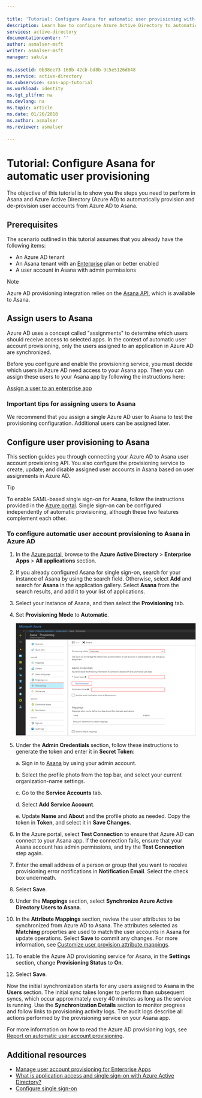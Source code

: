 ```yaml
---

title: 'Tutorial: Configure Asana for automatic user provisioning with Azure Active Directory | Microsoft Docs'
description: Learn how to configure Azure Active Directory to automatically provision and de-provision user accounts to Asana.
services: active-directory
documentationcenter: ''
author: asmalser-msft
writer: asmalser-msft
manager: sakula

ms.assetid: 0b38ee73-168b-42cb-bd8b-9c5e5126d648
ms.service: active-directory
ms.subservice: saas-app-tutorial
ms.workload: identity
ms.tgt_pltfrm: na
ms.devlang: na
ms.topic: article
ms.date: 01/26/2018
ms.author: asmalser
ms.reviewer: asmalser

---
```


# Tutorial: Configure Asana for automatic user provisioning

The objective of this tutorial is to show you the steps you need to perform in Asana and Azure Active Directory (Azure AD) to automatically provision and de-provision user accounts from Azure AD to Asana.

## Prerequisites

The scenario outlined in this tutorial assumes that you already have the following items:

*   An Azure AD tenant
*   An Asana tenant with an [Enterprise](https://www.asana.com/pricing) plan or better enabled 
*   A user account in Asana with admin permissions 

> [!NOTE] 
> Azure AD provisioning integration relies on the [Asana API](https://asana.com/developers/api-reference/users), which is available to Asana.

## Assign users to Asana

Azure AD uses a concept called "assignments" to determine which users should receive access to selected apps. In the context of automatic user account provisioning, only the users assigned to an application in Azure AD are synchronized. 

Before you configure and enable the provisioning service, you must decide which users in Azure AD need access to your Asana app. Then you can assign these users to your Asana app by following the instructions here:

[Assign a user to an enterprise app](../manage-apps/assign-user-or-group-access-portal.md)

### Important tips for assigning users to Asana

We recommend that you assign a single Azure AD user to Asana to test the provisioning configuration. Additional users can be assigned later.

## Configure user provisioning to Asana 

This section guides you through connecting your Azure AD to Asana user account provisioning API. You also configure the provisioning service to create, update, and disable assigned user accounts in Asana based on user assignments in Azure AD.

> [!TIP]
> To enable SAML-based single sign-on for Asana, follow the instructions provided in the [Azure portal](https://portal.azure.com). Single sign-on can be configured independently of automatic provisioning, although these two features complement each other.

### To configure automatic user account provisioning to Asana in Azure AD

1. In the [Azure portal](https://portal.azure.com), browse to the **Azure Active Directory** > **Enterprise Apps** > **All applications** section.

1. If you already configured Asana for single sign-on, search for your instance of Asana by using the search field. Otherwise, select **Add** and search for **Asana** in the application gallery. Select **Asana** from the search results, and add it to your list of applications.

1. Select your instance of Asana, and then select the **Provisioning** tab.

1. Set **Provisioning Mode** to **Automatic**.

    ![Asana Provisioning](./media/asana-provisioning-tutorial/asanaazureprovisioning.png)

1. Under the **Admin Credentials** section, follow these instructions to generate the token and enter it in  **Secret Token**:

    a. Sign in to [Asana](https://app.asana.com) by using your admin account.

    b. Select the profile photo from the top bar, and select your current organization-name settings.

    c. Go to the **Service Accounts** tab.

    d. Select **Add Service Account**.

    e. Update **Name** and **About** and the profile photo as needed. Copy the token in **Token**, and select it in **Save Changes**.

1. In the Azure portal, select **Test Connection** to ensure that Azure AD can connect to your Asana app. If the connection fails, ensure that your Asana account has admin permissions, and try the **Test Connection** step again.

1. Enter the email address of a person or group that you want to receive provisioning error notifications in  **Notification Email**. Select the check box underneath.

1. Select **Save**. 

1. Under the **Mappings** section, select **Synchronize Azure Active Directory Users to Asana**.

1. In the **Attribute Mappings** section, review the user attributes to be synchronized from Azure AD to Asana. The attributes selected as **Matching** properties are used to match the user accounts in Asana for update operations. Select **Save** to commit any changes. For more information, see [Customize user provision attribute mappings](../manage-apps/customize-application-attributes.md).

1. To enable the Azure AD provisioning service for Asana, in the **Settings** section, change **Provisioning Status** to **On**.

1. Select **Save**. 

Now the initial synchronization starts for any users assigned to Asana in the **Users** section. The initial sync takes longer to perform than subsequent syncs, which occur approximately every 40 minutes as long as the service is running. Use the **Synchronization Details** section to monitor progress and follow links to provisioning activity logs. The audit logs describe all actions performed by the provisioning service on your Asana app.

For more information on how to read the Azure AD provisioning logs, see [Report on automatic user account provisioning](../manage-apps/check-status-user-account-provisioning.md).

## Additional resources

* [Manage user account provisioning for Enterprise Apps](../manage-apps/configure-automatic-user-provisioning-portal.md)
* [What is application access and single sign-on with Azure Active Directory?](../manage-apps/what-is-single-sign-on.md)
* [Configure single sign-on](asana-tutorial.md)
